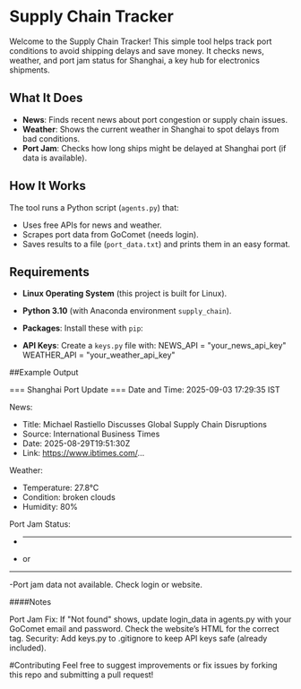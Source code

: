 # Supply Chain Tracker

Welcome to the Supply Chain Tracker! This simple tool helps track port conditions to avoid shipping delays and save money. It checks news, weather, and port jam status for Shanghai, a key hub for electronics shipments.

## What It Does
- **News**: Finds recent news about port congestion or supply chain issues.
- **Weather**: Shows the current weather in Shanghai to spot delays from bad conditions.
- **Port Jam**: Checks how long ships might be delayed at Shanghai port (if data is available).

## How It Works
The tool runs a Python script (`agents.py`) that:
- Uses free APIs for news and weather.
- Scrapes port data from GoComet (needs login).
- Saves results to a file (`port_data.txt`) and prints them in an easy format.

## Requirements
- **Linux Operating System** (this project is built for Linux).
- **Python 3.10** (with Anaconda environment `supply_chain`).
- **Packages**: Install these with `pip`:

- **API Keys**: Create a `keys.py` file with:
NEWS_API = "your_news_api_key"
WEATHER_API = "your_weather_api_key"

##Example Output


=== Shanghai Port Update ===
Date and Time: 2025-09-03 17:29:35 IST

News:
  - Title: Michael Rastiello Discusses Global Supply Chain Disruptions
  - Source: International Business Times
  - Date: 2025-08-29T19:51:30Z
  - Link: https://www.ibtimes.com/...

Weather:
  - Temperature: 27.8°C
  - Condition: broken clouds
  - Humidity: 80%

Port Jam Status:
  - __________________________
  - or 
  - --
  -Port jam data not available. Check login or website.

####Notes

Port Jam Fix: If "Not found" shows, update login_data in agents.py with your GoComet email and password. Check the website’s HTML for the correct tag.
Security: Add keys.py to .gitignore to keep API keys safe (already included).

#Contributing
Feel free to suggest improvements or fix issues by forking this repo and submitting a pull request!
